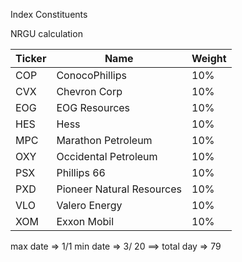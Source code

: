 Index Constituents

NRGU calculation

|Ticker|Name|Weight|
|---|---|---|
|COP| ConocoPhillips |10%|
|CVX| Chevron Corp |10%|
|EOG| EOG Resources |10%|
|HES| Hess |10%|
|MPC| Marathon Petroleum |10%|
|OXY| Occidental Petroleum |10%|
|PSX| Phillips 66 |10%|
|PXD| Pioneer Natural Resources |10%|
|VLO| Valero Energy |10%|
|XOM| Exxon Mobil |10%|


max date => 1/1 
min date => 3/ 20 
==> total day => 79